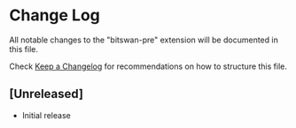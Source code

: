 # Change Log

All notable changes to the "bitswan-pre" extension will be documented in this file.

Check [Keep a Changelog](http://keepachangelog.com/) for recommendations on how to structure this file.

## [Unreleased]

- Initial release
